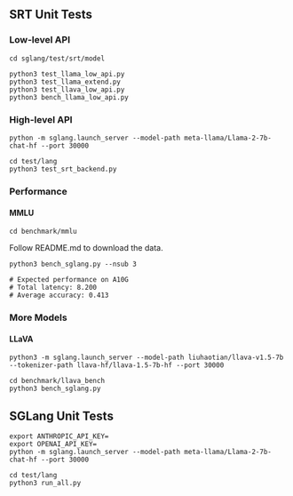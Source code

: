 ## SRT Unit Tests

### Low-level API
```
cd sglang/test/srt/model

python3 test_llama_low_api.py
python3 test_llama_extend.py
python3 test_llava_low_api.py
python3 bench_llama_low_api.py
```

### High-level API

```
python -m sglang.launch_server --model-path meta-llama/Llama-2-7b-chat-hf --port 30000
```

```
cd test/lang
python3 test_srt_backend.py
```

### Performance

#### MMLU
```
cd benchmark/mmlu
```
Follow README.md to download the data.

```
python3 bench_sglang.py --nsub 3

# Expected performance on A10G
# Total latency: 8.200
# Average accuracy: 0.413
```

### More Models

#### LLaVA

```
python3 -m sglang.launch_server --model-path liuhaotian/llava-v1.5-7b --tokenizer-path llava-hf/llava-1.5-7b-hf --port 30000
```

```
cd benchmark/llava_bench
python3 bench_sglang.py
```

## SGLang Unit Tests
```
export ANTHROPIC_API_KEY=
export OPENAI_API_KEY=
python -m sglang.launch_server --model-path meta-llama/Llama-2-7b-chat-hf --port 30000
```

```
cd test/lang
python3 run_all.py
```
